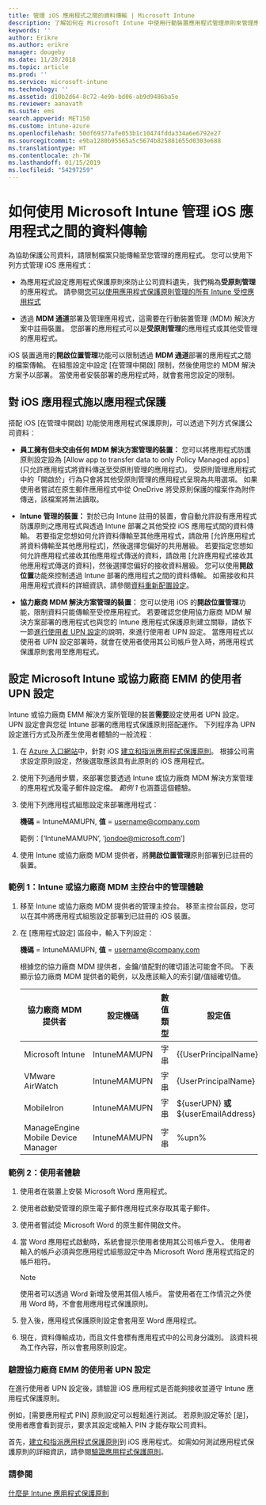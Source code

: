 ```yaml
---
title: 管理 iOS 應用程式之間的資料傳輸 | Microsoft Intune
description: 了解如何在 Microsoft Intune 中使用行動裝置應用程式管理原則來管理應用程式之間的資料傳輸。
keywords: ''
author: Erikre
ms.author: erikre
manager: dougeby
ms.date: 11/28/2018
ms.topic: article
ms.prod: ''
ms.service: microsoft-intune
ms.technology: ''
ms.assetid: d10b2d64-8c72-4e9b-bd06-ab9d9486ba5e
ms.reviewer: aanavath
ms.suite: ems
search.appverid: MET150
ms.custom: intune-azure
ms.openlocfilehash: 50df69377afe053b1c10474fdda334a6e6792e27
ms.sourcegitcommit: e9ba1280b95565a5c5674b825881655d0303e688
ms.translationtype: HT
ms.contentlocale: zh-TW
ms.lasthandoff: 01/15/2019
ms.locfileid: "54297259"
---
```

# <a name="how-to-manage-data-transfer-between-ios-apps-in-microsoft-intune"></a>如何使用 Microsoft Intune 管理 iOS 應用程式之間的資料傳輸

為協助保護公司資料，請限制檔案只能傳輸至您管理的應用程式。 您可以使用下列方式管理 iOS 應用程式：

-   為應用程式設定應用程式保護原則來防止公司資料遺失，我們稱為**受原則管理**的應用程式。 請參閱[您可以使用應用程式保護原則管理的所有 Intune 受控應用程式](https://www.microsoft.com/cloud-platform/microsoft-intune-apps)

-   透過 **MDM 通道**部署及管理應用程式，這需要在行動裝置管理 (MDM) 解決方案中註冊裝置。 您部署的應用程式可以是**受原則管理**的應用程式或其他受管理的應用程式。

iOS 裝置適用的**開啟位置管理**功能可以限制透過 **MDM 通道**部署的應用程式之間的檔案傳輸。 在組態設定中設定 [在管理中開啟] 限制，然後使用您的 MDM 解決方案予以部署。  當使用者安裝部署的應用程式時，就會套用您設定的限制。

##  <a name="use-app-protection-with-ios-apps"></a>對 iOS 應用程式施以應用程式保護
搭配 iOS [在管理中開啟] 功能使用應用程式保護原則，可以透過下列方式保護公司資料︰

-   **員工擁有但未交由任何 MDM 解決方案管理的裝置：** 您可以將應用程式防護原則設定設為 [Allow app to transfer data to only Policy Managed apps] \(只允許應用程式將資料傳送至受原則管理的應用程式\)。 受原則管理應用程式中的「開啟於」行為只會將其他受原則管理的應用程式呈現為共用選項。 如果使用者嘗試在原生郵件應用程式中從 OneDrive 將受原則保護的檔案作為附件傳送，該檔案將無法讀取。

-   **Intune 管理的裝置：** 對於已向 Intune 註冊的裝置，會自動允許設有應用程式防護原則之應用程式與透過 Intune 部署之其他受控 iOS 應用程式間的資料傳輸。 若要指定您想如何允許資料傳輸至其他應用程式，請啟用 [允許應用程式將資料傳輸至其他應用程式]，然後選擇您偏好的共用層級。 若要指定您想如何允許應用程式接收其他應用程式傳送的資料，請啟用 [允許應用程式接收其他應用程式傳送的資料]，然後選擇您偏好的接收資料層級。 您可以使用**開啟位置**功能來控制透過 Intune 部署的應用程式之間的資料傳輸。 如需接收和共用應用程式資料的詳細資訊，請參閱[資料重新配置設定](app-protection-policy-settings-ios.md#data-protection-settings)。   

-   **協力廠商 MDM 解決方案管理的裝置：** 您可以使用 iOS 的**開啟位置管理**功能，限制資料只能傳輸至受控應用程式。
若要確認您使用協力廠商 MDM 解決方案部署的應用程式也與您的 Intune 應用程式保護原則建立關聯，請依下一節[進行使用者 UPN 設定](#configure-user-upn-setting-for-microsoft-intune-or-third-party-emm)的說明，來進行使用者 UPN 設定。 當應用程式以使用者 UPN 設定部署時，就會在使用者使用其公司帳戶登入時，將應用程式保護原則套用至應用程式。

## <a name="configure-user-upn-setting-for-microsoft-intune-or-third-party-emm"></a>設定 Microsoft Intune 或協力廠商 EMM 的使用者 UPN 設定
Intune 或協力廠商 EMM 解決方案所管理的裝置**需要**設定使用者 UPN 設定。 UPN 設定會與您從 Intune 部署的應用程式保護原則搭配運作。 下列程序為 UPN 設定進行方式及所產生使用者體驗的一般流程︰

1.  在 [Azure 入口網站](https://portal.azure.com)中，針對 iOS [建立和指派應用程式保護原則](app-protection-policies.md)。 根據公司需求設定原則設定，然後選取應該具有此原則的 iOS 應用程式。

2.  使用下列通用步驟，來部署您要透過 Intune 或協力廠商 MDM 解決方案管理的應用程式及電子郵件設定檔。 *範例 1* 也涵蓋這個體驗。

3.  使用下列應用程式組態設定來部署應用程式：

      **機碼** = IntuneMAMUPN, **值** = <username@company.com>

      範例：[‘IntuneMAMUPN’, ‘jondoe@microsoft.com’]

4.  使用 Intune 或協力廠商 MDM 提供者，將**開啟位置管理**原則部署到已註冊的裝置。


### <a name="example-1-admin-experience-in-intune-or-third-party-mdm-console"></a>範例 1：Intune 或協力廠商 MDM 主控台中的管理體驗

1. 移至 Intune 或協力廠商 MDM 提供者的管理主控台。 移至主控台區段，您可以在其中將應用程式組態設定部署到已註冊的 iOS 裝置。

2. 在 [應用程式設定] 區段中，輸入下列設定：

   **機碼** = IntuneMAMUPN, **值** = <username@company.com>

   根據您的協力廠商 MDM 提供者，金鑰/值配對的確切語法可能會不同。 下表顯示協力廠商 MDM 提供者的範例，以及應該輸入的索引鍵/值組確切值。

   |協力廠商 MDM 提供者| 設定機碼 | 數值類型 | 設定值|
   | ------- | ---- | ---- | ---- |
   |Microsoft Intune| IntuneMAMUPN | 字串 | {{UserPrincipalName}}|
   |VMware AirWatch| IntuneMAMUPN | 字串 | {UserPrincipalName}|
   |MobileIron | IntuneMAMUPN | 字串 | ${userUPN} **或** ${userEmailAddress} |
   |ManageEngine Mobile Device Manager | IntuneMAMUPN | 字串 | %upn% |


### <a name="example-2-end-user-experience"></a>範例 2：使用者體驗

1.  使用者在裝置上安裝 Microsoft Word 應用程式。

2.  使用者啟動受管理的原生電子郵件應用程式來存取其電子郵件。

3.  使用者嘗試從 Microsoft Word 的原生郵件開啟文件。

4.  當 Word 應用程式啟動時，系統會提示使用者使用其公司帳戶登入。 使用者輸入的帳戶必須與您應用程式組態設定中為 Microsoft Word 應用程式指定的帳戶相符。

    > [!NOTE]
    > 使用者可以透過 Word 新增及使用其個人帳戶。 當使用者在工作情況之外使用 Word 時，不會套用應用程式保護原則。 

5.  登入後，應用程式保護原則設定會套用至 Word 應用程式。

6.  現在，資料傳輸成功，而且文件會標有應用程式中的公司身分識別。  該資料視為工作內容，所以會套用原則設定。 

### <a name="validate-user-upn-setting-for-third-party-emm"></a>驗證協力廠商 EMM 的使用者 UPN 設定

在進行使用者 UPN 設定後，請驗證 iOS 應用程式是否能夠接收並遵守 Intune 應用程式保護原則。

例如，[需要應用程式 PIN] 原則設定可以輕鬆進行測試。 若原則設定等於 [是]，使用者應會看到提示，要求其設定或輸入 PIN 才能存取公司資料。

首先，[建立和指派應用程式保護原則](app-protection-policies.md)到 iOS 應用程式。 如需如何測試應用程式保護原則的詳細資訊，請參閱[驗證應用程式保護原則](app-protection-policies-validate.md)。


### <a name="see-also"></a>請參閱
[什麼是 Intune 應用程式保護原則](app-protection-policy.md)

